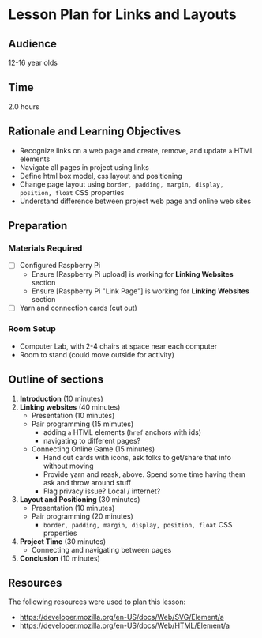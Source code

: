 # Lesson Plan for Links and Layouts

## Audience

12-16 year olds

## Time

2.0 hours

## Rationale and Learning Objectives

- Recognize links on a web page and create, remove, and update `a` HTML elements
- Navigate all pages in project using links
- Define html box model, css layout and positioning
- Change page layout using `border, padding, margin, display, position, float` CSS properties
- Understand difference between project web page and online web sites

## Preparation

### Materials Required

- [ ] Configured Raspberry Pi
  - Ensure [Raspberry Pi upload] is working for **Linking Websites** section
  - Ensure [Raspberry Pi "Link Page"] is working for **Linking Websites** section
- [ ] Yarn and connection cards (cut out)

### Room Setup

- Computer Lab, with 2-4 chairs at space near each computer
- Room to stand (could move outside for activity)

## Outline of sections

1. **Introduction** (10 minutes)
1. **Linking websites** (40 minutes)
    - Presentation (10 minutes)
    - Pair programming (15 mimutes)
      - adding `a` HTML elements (`href` anchors with ids)
      - navigating to different pages?
    - Connecting Online Game (15 minutes)
      - Hand out cards with icons, ask folks to get/share that info without moving
      - Provide yarn and reask, above. Spend some time having them ask and throw around stuff
      - Flag privacy issue? Local / internet?
1. **Layout and Positioning** (30 minutes)
    - Presentation (10 minutes)
    - Pair programming (20 minutes)
      - `border, padding, margin, display, position, float` CSS properties
1. **Project Time** (30 minutes)
    - Connecting and navigating between pages
1. **Conclusion** (10 minutes)

## Resources

The following resources were used to plan this lesson:
- https://developer.mozilla.org/en-US/docs/Web/SVG/Element/a
- https://developer.mozilla.org/en-US/docs/Web/HTML/Element/a
